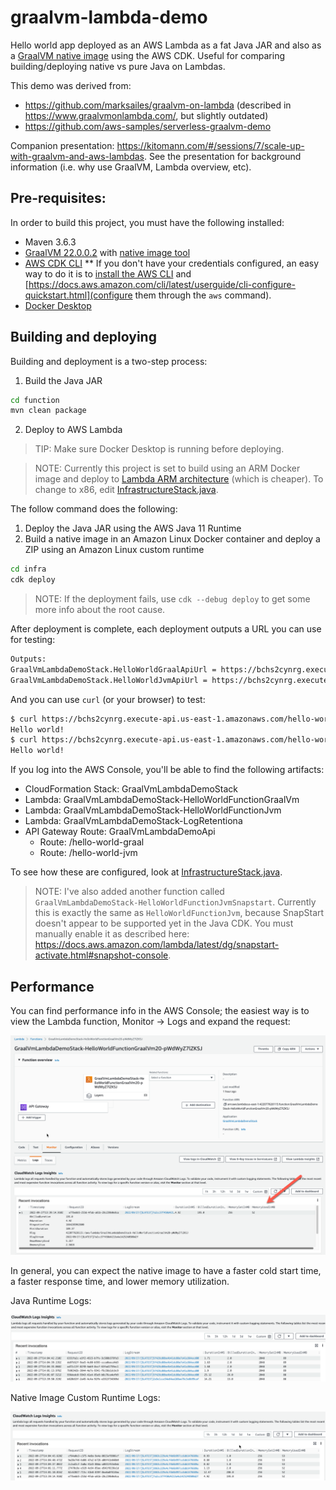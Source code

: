 # graalvm-lambda-demo

Hello world app deployed as an AWS Lambda as a fat Java JAR and also as a [GraalVM native image](https://www.graalvm.org/22.2/docs/getting-started/#native-image) using the AWS CDK. Useful for 
comparing building/deploying native vs pure Java on Lambdas.

This demo was derived from:
* https://github.com/marksailes/graalvm-on-lambda (described in https://www.graalvmonlambda.com/, but slightly outdated)
* https://github.com/aws-samples/serverless-graalvm-demo

Companion presentation: https://kitomann.com/#/sessions/7/scale-up-with-graalvm-and-aws-lambdas.
See the presentation for background information (i.e. why use GraalVM, Lambda overview, etc).

## Pre-requisites:

In order to build this project, you must have the following installed:

* Maven 3.6.3
* [GraalVM 22.0.0.2](https://www.graalvm.org/22.2/docs/getting-started/#install-graalvm) with [native image tool](https://www.graalvm.org/22.2/docs/getting-started/#native-image)
* [AWS CDK CLI](https://docs.aws.amazon.com/cdk/v2/guide/cli.html)
** If you don't have your credentials configured, an easy way to do it is to [install the AWS CLI](https://docs.aws.amazon.com/cli/latest/userguide/getting-started-install.html) and [https://docs.aws.amazon.com/cli/latest/userguide/cli-configure-quickstart.html](configure them through the `aws` command).
* [Docker Desktop](https://www.docker.com/products/docker-desktop/)

## Building and deploying

Building and deployment is a two-step process:

1. Build the Java JAR

```bash
cd function
mvn clean package
```

2. Deploy to AWS Lambda

> TIP: Make sure Docker Desktop is running before deploying.

> NOTE: Currently this project is set to build using an ARM Docker image and deploy to 
> [Lambda ARM architecture](https://docs.aws.amazon.com/lambda/latest/dg/foundation-arch.html#foundation-arch-adv)
> (which is cheaper). To change to x86, edit [InfrastructureStack.java](infra/src/main/java/virtua/demo/graalvm/lambda/InfrastructureStack.java).

The follow command does the following:
   1. Deploy the Java JAR using the AWS Java 11 Runtime
   2. Build a native image in an Amazon Linux Docker container and deploy a ZIP using an Amazon Linux custom runtime

```bash
cd infra
cdk deploy
```

> NOTE: If the deployment fails, use `cdk --debug deploy` to get some more info about the root cause.

After deployment is complete, each deployment outputs a URL you can use for testing:

```bash
Outputs:
GraalVmLambdaDemoStack.HelloWorldGraalApiUrl = https://bchs2cynrg.execute-api.us-east-1.amazonaws.com/hello-world-graal
GraalVmLambdaDemoStack.HelloWorldJvmApiUrl = https://bchs2cynrg.execute-api.us-east-1.amazonaws.com/hello-world-jvm
```

And you can use `curl` (or your browser) to test:

```bash
$ curl https://bchs2cynrg.execute-api.us-east-1.amazonaws.com/hello-world-jvm
Hello world!
$ curl https://bchs2cynrg.execute-api.us-east-1.amazonaws.com/hello-world-graal
Hello world!
```

If you log into the AWS Console, you'll be able to find the following artifacts:

* CloudFormation Stack: GraalVmLambdaDemoStack
* Lambda: GraalVmLambdaDemoStack-HelloWorldFunctionGraalVm<id>
* Lambda: GraalVmLambdaDemoStack-HelloWorldFunctionJvm<id>
* Lambda: GraalVmLambdaDemoStack-LogRetentiona<id>
* API Gateway Route: GraalVmLambdaDemoApi
  * Route: /hello-world-graal
  * Route: /hello-world-jvm

To see how these are configured, look at [InfrastructureStack.java](infra/src/main/java/virtua/demo/graalvm/lambda/InfrastructureStack.java).

> NOTE: I've also added another function called `GraalVmLambdaDemoStack-HelloWorldFunctionJvmSnapstart`. Currently this is exactly the same as `HelloWorldFunctionJvm`, because SnapStart doesn't appear to be supported yet in the Java CDK. You must manually enable it as described here: https://docs.aws.amazon.com/lambda/latest/dg/snapstart-activate.html#snapshot-console.

## Performance

You can find performance info in the AWS Console; the easiest way is to view the Lambda function, Monitor -> Logs and 
expand the request:

![Viewing logs in the AWS Console](images/logs.png)

In general, you can expect the native image to have a faster cold start time, a faster response time, and lower memory utilization.

Java Runtime Logs:

![JVM Logs](images/logs-jvm.png)

Native Image Custom Runtime Logs:

![Native Image Logs](images/logs-native.png)
